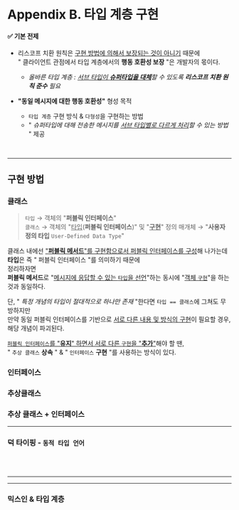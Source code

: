 # Appendix B. 타입 계층 구현
#### ✅ 기본 전제
- 리스코프 치환 원칙은 <u>구현 방법에 의해서 보장되는 것이 아니기</u> 때문에 <br/> " 클라이언트 관점에서 타입 계층에서의 **행동 호환성 보장** "은 개발자의 몫이다.
  - _올바른 타입 계층 : <u>서브 타입이 **슈퍼타입을 대체**</u>할 수 있도록 **리스코프 치환 원칙 준수** 필요_


- **"동일 메시지에 대한 행동 호환성"** 형성 목적
  - `타입 계층` 구현 방식  & `다형성`을 구현하는 방법
  - " _슈퍼타입에 대해 전송한 메시지를 <u>서브 타입별로 다르게 처리</u>할 수 있는 방법_ " 제공


<br/>

---
## 구현 방법
### 클래스
> `타입` → 객체의 "**퍼블릭 인터페이스**"<br/>
> `클래스` → 객체의 "<u>타입</u>(**퍼블릭 인터페이스**)" 및 "<u>**구현**</u>" 정의 매개체 → "**사용자 정의 타입** `User-Defined Data Type`"

클래스 내에선 <u>"**퍼블릭 메서드**"를 구현함으로서 퍼블릭 인터페이스를 구성</u>해 나가는데<br/>
**타입**은 즉 " 퍼블릭 인터페이스 "를 의미하기 때문에<br/>
정리하자면<br/>
**퍼블릭 메서드**로 "<u>메시지에 응답할 수 있는 `타입`을 선언</u>"하는 동시에 "<u>객체 `구현`</u>"을 하는 것과 동일하다.

단, " _특정 개념의 타입이 절대적으로 하나만 존재_ "한다면 `타입 == 클래스`에 그쳐도 무방하지만<br/>
만약 동일 퍼블릭 인터페이스를 기반으로 <u>서로 다른 내용 및 방식의 구현</u>이 필요할 경우, <br/>
해당 개념이 파괴된다.

<u>`퍼블릭 인터페이스`를 "**유지**" 하면서 서로 다른 `구현`을 "**추가**"</u>해야 할 땐,<br/>
" `추상 클래스` **상속** " & " `인터페이스` **구현** "를 사용하는 방식이 있다.

### 인터페이스

### 추상클래스

### 추상 클래스 + 인터페이스

---
### 덕 타이핑 - `동적 타입 언어`



<br/>
<br/>

---

---
### 믹스인 & 타입 계층